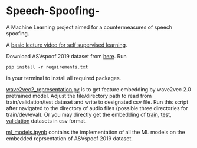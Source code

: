 # Speech-Spoofing-
A Machine Learning project aimed for a countermeasures of speech spoofing. 

A [basic lecture video for self supervised learning](https://www.youtube.com/watch?v=6N3OAWIsUOU).

Download ASVspoof 2019 dataset from [here](https://datashare.ed.ac.uk/handle/10283/3336). Run 
```
pip install -r requirements.txt
```
in your terminal to install all required packages.

[wave2vec2_representation.py](https://github.com/sahasubhajit/Speech-Spoofing-/blob/main/wave2vec2_representation.py) is to get feature embedding by wave2vec 2.0 pretrained model. Adjust the file/directory path to read from train/validation/test dataset and write to designated csv file. Run this script after navigated to the directory of audio files (possible three directories for train/dev/eval).
Or you may directly get the embedding of [train](https://drive.google.com/file/d/1s5FteLqqMvqCZrjCxG3wOWhbkiIgbyX_/view?usp=sharing), [test](https://drive.google.com/file/d/1s5FteLqqMvqCZrjCxG3wOWhbkiIgbyX_/view?usp=sharing), [validation](https://drive.google.com/file/d/1sO88GHIM_T4FLD-szl3e-Olw6jCwN3pf/view?usp=sharing) datasets in csv format. 

[ml_models.ipynb](https://github.com/sahasubhajit/Speech-Spoofing-/blob/main/ml_models.ipynb) contains the implementation of all the ML models on the embedded reprsentation of ASVspoof 2019 dataset. 





